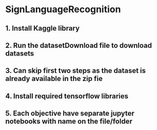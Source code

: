 # SignLanguageRecognition

## 1. Install Kaggle library
## 2. Run the datasetDownload file to download datasets
## 3. Can skip first two steps as the dataset is already available in the zip fie
## 4. Install required tensorflow libraries
## 5. Each objective have separate jupyter notebooks with name on the file/folder